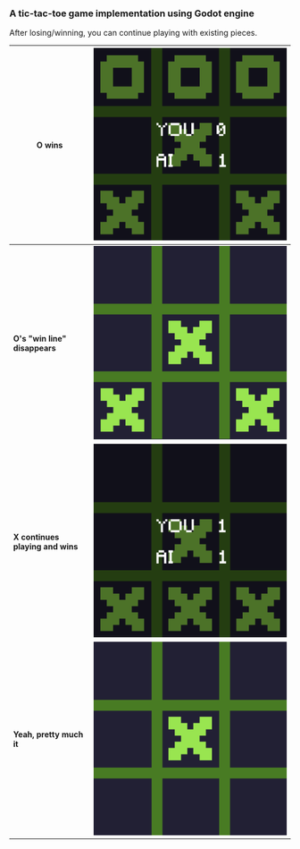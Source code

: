### A tic-tac-toe game implementation using Godot engine

After losing/winning, you can continue playing with existing pieces.


 O wins | ![O win](https://github.com/enchantmenttable/tic-tac-toe-godot/blob/master/screenshots/screenshot1.png)
 --- | ---
**O's "win line" disappears** | ![O's "win line" disappears](https://github.com/enchantmenttable/tic-tac-toe-godot/blob/master/screenshots/screenshot2.png)
**X continues playing and wins** | ![X continues playing and wins](https://github.com/enchantmenttable/tic-tac-toe-godot/blob/master/screenshots/screenshot3.png)
**Yeah, pretty much it** | ![Yeah, pretty much it](https://github.com/enchantmenttable/tic-tac-toe-godot/blob/master/screenshots/screenshot4.png)
